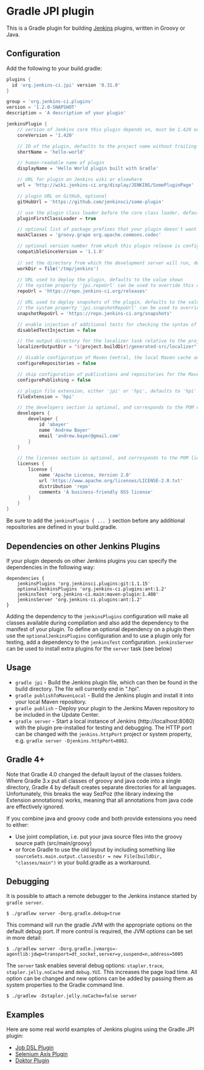 # Gradle JPI plugin

This is a Gradle plugin for building [Jenkins](http://jenkins-ci.org)
plugins, written in Groovy or Java.

## Configuration

Add the following to your build.gradle:

```groovy
plugins {
  id 'org.jenkins-ci.jpi' version '0.31.0'
}

group = 'org.jenkins-ci.plugins'
version = '1.2.0-SNAPSHOT'
description = 'A description of your plugin'

jenkinsPlugin {
    // version of Jenkins core this plugin depends on, must be 1.420 or later
    coreVersion = '1.420'

    // ID of the plugin, defaults to the project name without trailing '-plugin'
    shortName = 'hello-world'

    // human-readable name of plugin                                               
    displayName = 'Hello World plugin built with Gradle'

    // URL for plugin on Jenkins wiki or elsewhere
    url = 'http://wiki.jenkins-ci.org/display/JENKINS/SomePluginPage'

    // plugin URL on GitHub, optional
    gitHubUrl = 'https://github.com/jenkinsci/some-plugin'              

    // use the plugin class loader before the core class loader, defaults to false
    pluginFirstClassLoader = true

    // optional list of package prefixes that your plugin doesn't want to see from core 
    maskClasses = 'groovy.grape org.apache.commons.codec'

    // optional version number from which this plugin release is configuration-compatible
    compatibleSinceVersion = '1.1.0'
    
    // set the directory from which the development server will run, defaults to 'work'
    workDir = file('/tmp/jenkins')
    
    // URL used to deploy the plugin, defaults to the value shown
    // the system property 'jpi.repoUrl' can be used to override this option
    repoUrl = 'https://repo.jenkins-ci.org/releases'

    // URL used to deploy snapshots of the plugin, defaults to the value shown
    // the system property 'jpi.snapshotRepoUrl' can be used to override this option
    snapshotRepoUrl = 'https://repo.jenkins-ci.org/snapshots'

    // enable injection of additional tests for checking the syntax of Jelly and other things
    disabledTestInjection = false

    // the output directory for the localizer task relative to the project root, defaults to the value shown
    localizerOutputDir = "${project.buildDir}/generated-src/localizer"

    // disable configuration of Maven Central, the local Maven cache and the Jenkins Maven repository, defaults to true
    configureRepositories = false

    // skip configuration of publications and repositories for the Maven Publishing plugin, defaults to true
    configurePublishing = false

    // plugin file extension, either 'jpi' or 'hpi', defaults to 'hpi'
    fileExtension = 'hpi'

    // the developers section is optional, and corresponds to the POM developers section
    developers {
        developer {
            id 'abayer'
            name 'Andrew Bayer'
            email 'andrew.bayer@gmail.com'
        }
    }

    // the licenses section is optional, and corresponds to the POM licenses section
    licenses {
        license {
            name 'Apache License, Version 2.0'
            url 'https://www.apache.org/licenses/LICENSE-2.0.txt'
            distribution 'repo'
            comments 'A business-friendly OSS license'
        }
    }
}
```

Be sure to add the `jenkinsPlugin { ... }` section before any additional
repositories are defined in your build.gradle.

## Dependencies on other Jenkins Plugins

If your plugin depends on other Jenkins plugins you can specify the dependencies in the following way:

	dependencies {
		jenkinsPlugins 'org.jenkinsci.plugins:git:1.1.15'
		optionalJenkinsPlugins 'org.jenkins-ci.plugins:ant:1.2'
		jenkinsTest 'org.jenkins-ci.main:maven-plugin:1.480'
		jenkinsServer 'org.jenkins-ci.plugins:ant:1.2'
	}

Adding the dependency to the `jenkinsPlugins` configuration will make all classes available during compilation and
also add the dependency to the manifest of your plugin. To define an optional dependency on a plugin then use
the `optionalJenkinsPlugins` configuration and to use a plugin only for testing, add a dependency to the `jenkinsTest`
configuration.
`jenkinsServer` can be used to install extra plugins for the `server` task (see below)

## Usage

* `gradle jpi` - Build the Jenkins plugin file, which can then be
  found in the build directory. The file will currently end in ".hpi".
* `gradle publishToMavenLocal` - Build the Jenkins plugin and install it into your
  local Maven repository.
* `gradle publish` - Deploy your plugin to
  the Jenkins Maven repository to be included in the Update Center.
* `gradle server` - Start a local instance of Jenkins (http://localhost:8080) with the plugin pre-installed for testing
  and debugging. The HTTP port can be changed with the `jenkins.httpPort` project or system property, e.g.
  `gradle server -Djenkins.httpPort=8082`.

## Gradle 4+

Note that Gradle 4.0 changed the default layout of the classes folders. Where Gradle 3.x put all classes of groovy and java code into a single directory, Gradle 4 by default creates separate directories for all languages. Unfortunately, this breaks the way
SezPoz (the library indexing the Extension annotations) works, meaning that all annotations from java code are effectively ignored.

If you combine java and groovy code and both provide extensions you need to either:

- Use joint compilation, i.e. put your java source files into the groovy source path (src/main/groovy)
- or force Gradle to use the old layout by including something like `sourceSets.main.output.classesDir = new File(buildDir, "classes/main")` in your build.gradle as a workaround.

## Debugging

It is possible to attach a remote debugger to the Jenkins instance started by `gradle server`.

    $ ./gradlew server -Dorg.gradle.debug=true

This command will run the gradle JVM with the appropriate options on the default debug port.
If more control is required, the JVM options can be set in more detail:

    $ ./gradlew server -Dorg.gradle.jvmargs=-agentlib:jdwp=transport=dt_socket,server=y,suspend=n,address=5005

The `server` task enables several debug options: `stapler.trace`, `stapler.jelly.noCache` and `debug.YUI`. This
increases the page load time. All option can be changed and new options can be added by passing them as system
properties to the Gradle command line.

    $ ./gradlew -Dstapler.jelly.noCache=false server

## Examples

Here are some real world examples of Jenkins plugins using the Gradle JPI plugin:

* [Job DSL Plugin](https://github.com/jenkinsci/job-dsl-plugin)
* [Selenium Axis Plugin](https://github.com/jenkinsci/selenium-axis-plugin)
* [Doktor Plugin](https://github.com/jenkinsci/doktor-plugin)
